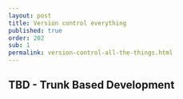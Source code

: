 ```yaml
---
layout: post
title: Version control everything
published: true
order: 202
sub: 1
permalink: version-control-all-the-things.html
---
```


## TBD - Trunk Based Development